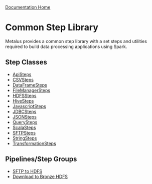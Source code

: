 [Documentation Home](../docs/readme.md)

# Common Step Library
Metalus provides a common step library with a set steps and utilities required to build data processing applications
using Spark.

## Step Classes
* [ApiSteps](docs/apisteps.md)
* [CSVSteps](docs/csvsteps.md)
* [DataFrameSteps](docs/dataframesteps.md)
* [FileManagerSteps](docs/filemanagersteps.md)
* [HDFSSteps](docs/hdfssteps.md)
* [HiveSteps](docs/catalogsteps.md)
* [JavascriptSteps](docs/javascriptsteps.md)
* [JDBCSteps](docs/jdbcsteps.md)
* [JSONSteps](docs/jsonsteps.md)
* [QuerySteps](docs/querysteps.md)
* [ScalaSteps](docs/scalascriptsteps.md)
* [SFTPSteps](docs/sftpsteps.md)
* [StringSteps](docs/stringsteps.md)
* [TransformationSteps](docs/transformationsteps.md)

## Pipelines/Step Groups
* [SFTP to HDFS](docs/sftp2hdfs.md)
* [Download to Bronze HDFS](docs/downloadToBronzeHdfs.md)
